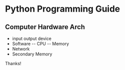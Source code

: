 # Python Programming Guide

## Computer Hardware Arch
- input output device 
- Software 
-- CPU
-- Memory
- Network 
- Secondary Memory 

Thanks!
